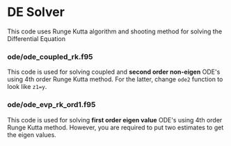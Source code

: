 # DE Solver
This code uses Runge Kutta algorithm and shooting method for solving the Differential Equation

### ode/ode_coupled_rk.f95
This code is used for solving coupled and **second order non-eigen** ODE's using 4th order Runge Kutta method. For the latter, change `ode2` function to look like `z1=y`.

### ode/ode_evp_rk_ord1.f95
This code is used for solving **first order eigen value** ODE's using 4th order Runge Kutta method. However, you are required to put two estimates to get the eigen values.
